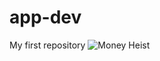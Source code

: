 # app-dev
My first repository
![Money Heist](https://filmdaily.co/wp-content/uploads/2020/04/lede-money-heist.jpg)

